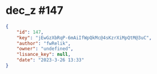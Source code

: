 
# dec_z #147
                
```JSON
{
    "id": 147,
    "key": "jEwGzXbRqP-6mAiIfWpQkMc@4sKzrXiMpQtM@3uC",
    "author": "fwRelik",
    "owner": "undefined",
    "lisance_key": null,
    "date": "2023-3-26 13:33"
}
```
    